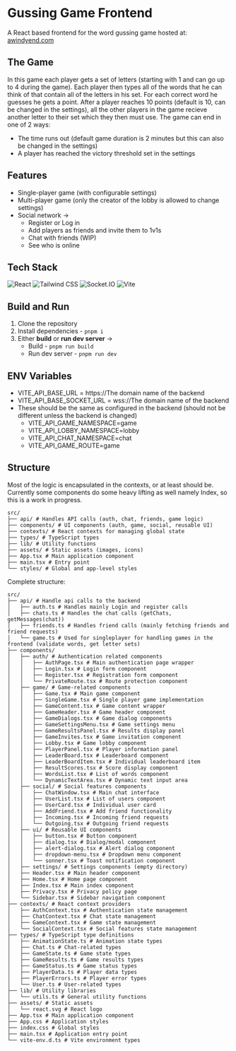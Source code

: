 # Gussing Game Frontend

A React based frontend for the word gussing game hosted at: [awindyend.com](https://awindyend.com)

## The Game

In this game each player gets a set of letters (starting with 1 and can go up to 4 during the game).
Each player then types all of the words that he can think of that contain all of the letters in his set.
For each correct word he guesses he gets a point.
After a player reaches 10 points (default is 10, can be changed in the settings), all the other players in the game recieve another letter to their set which they then must use.
The game can end in one of 2 ways:
- The time runs out (default game duration is 2 minutes but this can also be changed in the settings)
- A player has reached the victory threshold set in the settings

## Features

- Single-player game (with configurable settings)
- Multi-player game (only the creator of the lobby is allowed to change settings)
- Social network ->
  - Register or Log in
  - Add players as friends and invite them to 1v1s
  - Chat with friends (WIP)
  - See who is online

## Tech Stack

![React](https://img.shields.io/badge/React-20232A?style=for-the-badge&logo=react&logoColor=61DAFB)
![Tailwind CSS](https://img.shields.io/badge/TailwindCSS-38B2AC?style=for-the-badge&logo=tailwindcss&logoColor=white)
![Socket.IO](https://img.shields.io/badge/Socket.IO-010101?style=for-the-badge&logo=socket.io&logoColor=white)
![Vite](https://img.shields.io/badge/Vite-646CFF?style=for-the-badge&logo=vite&logoColor=white)

## Build and Run

1. Clone the repository
2. Install dependencies - ```pnpm i```
3. Either **build** or **run dev server** ->
    - Build - ```pnpm run build```
    - Run dev server - ```pnpm run dev```
  
## ENV Variables
- VITE_API_BASE_URL = https://The domain name of the backend
- VITE_API_BASE_SOCKET_URL = wss://The domain name of the backend
- These should be the same as configured in the backend (should not be different unless the backend is changed)
  - VITE_API_GAME_NAMESPACE=game
  - VITE_API_LOBBY_NAMESPACE=lobby
  - VITE_API_CHAT_NAMESPACE=chat
  - VITE_API_GAME_ROUTE=game
 
## Structure

Most of the logic is encapsulated in the contexts, or at least should be.
Currently some components do some heavy lifting as well namely Index, so this is a work in progress.

```
src/
├── api/ # Handles API calls (auth, chat, friends, game logic)
├── components/ # UI components (auth, game, social, reusable UI)
├── contexts/ # React contexts for managing global state
├── types/ # TypeScript types
├── lib/ # Utility functions
├── assets/ # Static assets (images, icons)
├── App.tsx # Main application component
├── main.tsx # Entry point
└── styles/ # Global and app-level styles
```


Complete structure:
```
src/
├── api/ # Handle api calls to the backend
│   ├── auth.ts # Handles mainly Login and register calls
│   ├── chats.ts # Handles the chat calls (getChats, getMessages(chat))
│   ├── friends.ts # Handles friend calls (mainly fetching friends and friend requests)
│   └── game.ts # Used for singleplayer for handling games in the frontend (validate words, get letter sets)
├── components/
│   ├── auth/ # Authentication related components
│   │   ├── AuthPage.tsx # Main authentication page wrapper
│   │   ├── Login.tsx # Login form component
│   │   ├── Register.tsx # Registration form component
│   │   └── PrivateRoute.tsx # Route protection component
│   ├── game/ # Game-related components
│   │   ├── Game.tsx # Main game component
│   │   ├── SingleGame.tsx # Single player game implementation
│   │   ├── GameContent.tsx # Game content wrapper
│   │   ├── GameHeader.tsx # Game header component
│   │   ├── GameDialogs.tsx # Game dialog components
│   │   ├── GameSettingsMenu.tsx # Game settings menu
│   │   ├── GameResultsPanel.tsx # Results display panel
│   │   ├── GameInvites.tsx # Game invitation component
│   │   ├── Lobby.tsx # Game lobby component
│   │   ├── PlayerPanel.tsx # Player information panel
│   │   ├── LeaderBoard.tsx # Leaderboard component
│   │   ├── LeaderBoardItem.tsx # Individual leaderboard item
│   │   ├── ResultScores.tsx # Score display component
│   │   ├── WordsList.tsx # List of words component
│   │   └── DynamicTextArea.tsx # Dynamic text input area
│   ├── social/ # Social features components
│   │   ├── ChatWindow.tsx # Main chat interface
│   │   ├── UserList.tsx # List of users component
│   │   ├── UserCard.tsx # Individual user card
│   │   ├── AddFriend.tsx # Add friend functionality
│   │   ├── Incoming.tsx # Incoming friend requests
│   │   └── Outgoing.tsx # Outgoing friend requests
│   ├── ui/ # Reusable UI components
│   │   ├── button.tsx # Button component
│   │   ├── dialog.tsx # Dialog/modal component
│   │   ├── alert-dialog.tsx # Alert dialog component
│   │   ├── dropdown-menu.tsx # Dropdown menu component
│   │   └── sonner.tsx # Toast notification component
│   ├── settings/ # Settings components (empty directory)
│   ├── Header.tsx # Main header component
│   ├── Home.tsx # Home page component
│   ├── Index.tsx # Main index component
│   ├── Privacy.tsx # Privacy policy page
│   └── Sidebar.tsx # Sidebar navigation component
├── contexts/ # React context providers
│   ├── AuthContext.tsx # Authentication state management
│   ├── ChatContext.tsx # Chat state management
│   ├── GameContext.tsx # Game state management
│   └── SocialContext.tsx # Social features state management
├── types/ # TypeScript type definitions
│   ├── AnimationState.ts # Animation state types
│   ├── Chat.ts # Chat-related types
│   ├── GameState.ts # Game state types
│   ├── GameResults.ts # Game results types
│   ├── GameStatus.ts # Game status types
│   ├── PlayerData.ts # Player data types
│   ├── PlayerErrors.ts # Player error types
│   └── User.ts # User-related types
├── lib/ # Utility libraries
│   └── utils.ts # General utility functions
├── assets/ # Static assets
│   └── react.svg # React logo
├── App.tsx # Main application component
├── App.css # Application styles
├── index.css # Global styles
├── main.tsx # Application entry point
└── vite-env.d.ts # Vite environment types
```